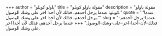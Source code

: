 +++
author = "باولو كويلو"
title = "مقولة باولو كويلو"
description = "مقولة باولو كويلو: عندما يرحل أحدهم، فذلك لأن أحدا اخر على وشك الوصول."
quote = '''عندما يرحل أحدهم، فذلك لأن أحدا اخر على وشك الوصول.'''
slug = "عندما-يرحل-أحدهم-فذلك-لأن-أحدا-اخر-على-وشك-الوصول"
+++
عندما يرحل أحدهم، فذلك لأن أحدا اخر على وشك الوصول.
